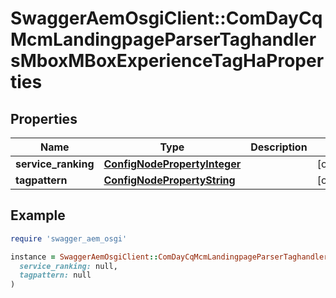 # SwaggerAemOsgiClient::ComDayCqMcmLandingpageParserTaghandlersMboxMBoxExperienceTagHaProperties

## Properties

| Name | Type | Description | Notes |
| ---- | ---- | ----------- | ----- |
| **service_ranking** | [**ConfigNodePropertyInteger**](ConfigNodePropertyInteger.md) |  | [optional] |
| **tagpattern** | [**ConfigNodePropertyString**](ConfigNodePropertyString.md) |  | [optional] |

## Example

```ruby
require 'swagger_aem_osgi'

instance = SwaggerAemOsgiClient::ComDayCqMcmLandingpageParserTaghandlersMboxMBoxExperienceTagHaProperties.new(
  service_ranking: null,
  tagpattern: null
)
```


